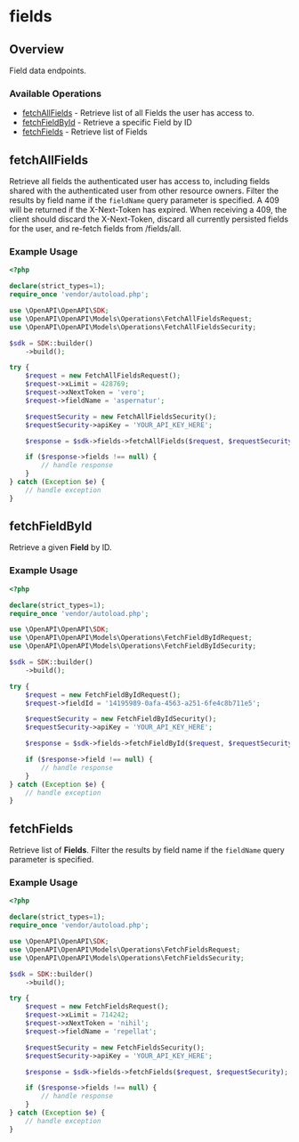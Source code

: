 # fields

## Overview

Field data endpoints.

### Available Operations

* [fetchAllFields](#fetchallfields) - Retrieve list of all Fields the user has access to.
* [fetchFieldById](#fetchfieldbyid) - Retrieve a specific Field by ID
* [fetchFields](#fetchfields) - Retrieve list of Fields

## fetchAllFields

Retrieve all fields the authenticated user has access to, including fields shared with the authenticated user from other resource owners. Filter the results by field name if the `fieldName` query parameter is specified.
A 409 will be returned if the X-Next-Token has expired. When receiving a 409, the client should discard the X-Next-Token, discard all currently persisted fields for the user, and re-fetch fields from /fields/all.

### Example Usage

```php
<?php

declare(strict_types=1);
require_once 'vendor/autoload.php';

use \OpenAPI\OpenAPI\SDK;
use \OpenAPI\OpenAPI\Models\Operations\FetchAllFieldsRequest;
use \OpenAPI\OpenAPI\Models\Operations\FetchAllFieldsSecurity;

$sdk = SDK::builder()
    ->build();

try {
    $request = new FetchAllFieldsRequest();
    $request->xLimit = 428769;
    $request->xNextToken = 'vero';
    $request->fieldName = 'aspernatur';

    $requestSecurity = new FetchAllFieldsSecurity();
    $requestSecurity->apiKey = 'YOUR_API_KEY_HERE';

    $response = $sdk->fields->fetchAllFields($request, $requestSecurity);

    if ($response->fields !== null) {
        // handle response
    }
} catch (Exception $e) {
    // handle exception
}
```

## fetchFieldById

Retrieve a given **Field** by ID.

### Example Usage

```php
<?php

declare(strict_types=1);
require_once 'vendor/autoload.php';

use \OpenAPI\OpenAPI\SDK;
use \OpenAPI\OpenAPI\Models\Operations\FetchFieldByIdRequest;
use \OpenAPI\OpenAPI\Models\Operations\FetchFieldByIdSecurity;

$sdk = SDK::builder()
    ->build();

try {
    $request = new FetchFieldByIdRequest();
    $request->fieldId = '14195989-0afa-4563-a251-6fe4c8b711e5';

    $requestSecurity = new FetchFieldByIdSecurity();
    $requestSecurity->apiKey = 'YOUR_API_KEY_HERE';

    $response = $sdk->fields->fetchFieldById($request, $requestSecurity);

    if ($response->field !== null) {
        // handle response
    }
} catch (Exception $e) {
    // handle exception
}
```

## fetchFields

Retrieve list of **Fields**. Filter the results by field name if the `fieldName` query parameter is specified.

### Example Usage

```php
<?php

declare(strict_types=1);
require_once 'vendor/autoload.php';

use \OpenAPI\OpenAPI\SDK;
use \OpenAPI\OpenAPI\Models\Operations\FetchFieldsRequest;
use \OpenAPI\OpenAPI\Models\Operations\FetchFieldsSecurity;

$sdk = SDK::builder()
    ->build();

try {
    $request = new FetchFieldsRequest();
    $request->xLimit = 714242;
    $request->xNextToken = 'nihil';
    $request->fieldName = 'repellat';

    $requestSecurity = new FetchFieldsSecurity();
    $requestSecurity->apiKey = 'YOUR_API_KEY_HERE';

    $response = $sdk->fields->fetchFields($request, $requestSecurity);

    if ($response->fields !== null) {
        // handle response
    }
} catch (Exception $e) {
    // handle exception
}
```
